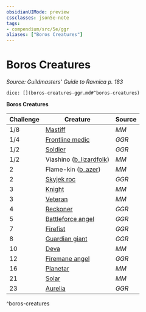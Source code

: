 ```yaml
---
obsidianUIMode: preview
cssclasses: json5e-note
tags:
- compendium/src/5e/ggr
aliases: ["Boros Creatures"]
---
```

# Boros Creatures
*Source: Guildmasters' Guide to Ravnica p. 183* 

`dice: [](boros-creatures-ggr.md#^boros-creatures)`

**Boros Creatures**

| Challenge | Creature | Source |
|-----------|----------|--------|
| 1/8 | [Mastiff](b_mastiff.md) | *MM* |
| 1/4 | [Frontline medic](b_frontline-medic-ggr.md) | *GGR* |
| 1/2 | [Soldier](b_soldier-ggr.md) | *GGR* |
| 1/2 | Viashino ([b_lizardfolk](b_lizardfolk.md)) | *MM* |
| 2 | Flame-kin ([b_azer](b_azer.md)) | *MM* |
| 2 | [Skyjek roc](b_skyjek-roc-ggr.md) | *GGR* |
| 3 | [Knight](b_knight.md) | *MM* |
| 3 | [Veteran](b_veteran.md) | *MM* |
| 4 | [Reckoner](b_reckoner-ggr.md) | *GGR* |
| 5 | [Battleforce angel](b_battleforce-angel-ggr.md) | *GGR* |
| 7 | [Firefist](b_firefist-ggr.md) | *GGR* |
| 8 | [Guardian giant](b_guardian-giant-ggr.md) | *GGR* |
| 10 | [Deva](b_deva.md) | *MM* |
| 12 | [Firemane angel](b_firemane-angel-ggr.md) | *GGR* |
| 16 | [Planetar](b_planetar.md) | *MM* |
| 21 | [Solar](b_solar.md) | *MM* |
| 23 | [Aurelia](b_aurelia-ggr.md) | *GGR* |
^boros-creatures